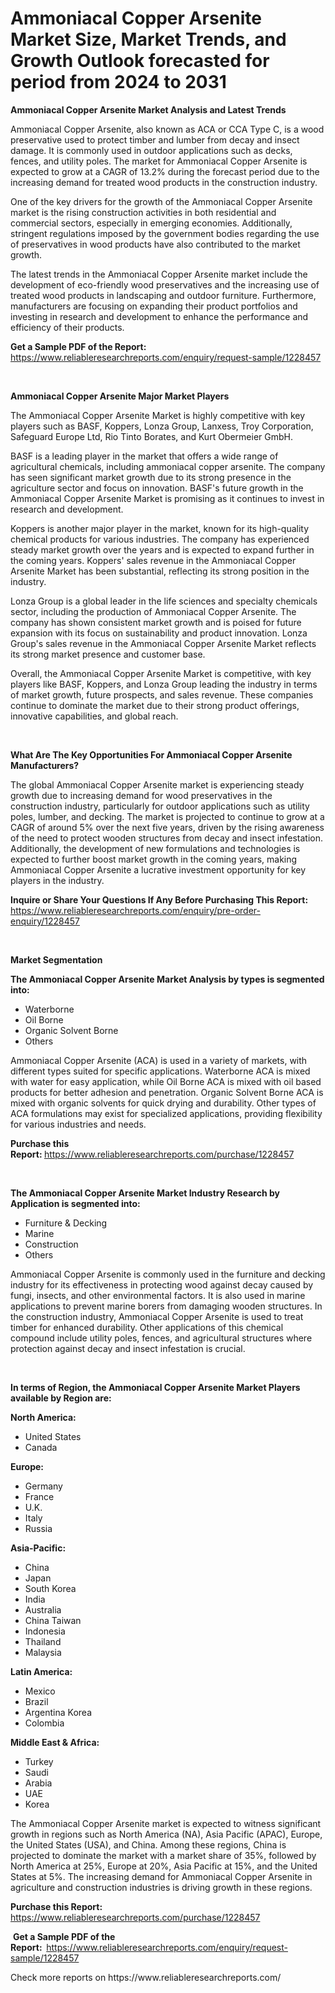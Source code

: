 <p><h1>Ammoniacal Copper Arsenite Market Size, Market Trends, and Growth Outlook forecasted for period from 2024 to 2031</h1></p><p><strong>Ammoniacal Copper Arsenite Market Analysis and Latest Trends</strong></p>
<p><p>Ammoniacal Copper Arsenite, also known as ACA or CCA Type C, is a wood preservative used to protect timber and lumber from decay and insect damage. It is commonly used in outdoor applications such as decks, fences, and utility poles. The market for Ammoniacal Copper Arsenite is expected to grow at a CAGR of 13.2% during the forecast period due to the increasing demand for treated wood products in the construction industry.</p><p>One of the key drivers for the growth of the Ammoniacal Copper Arsenite market is the rising construction activities in both residential and commercial sectors, especially in emerging economies. Additionally, stringent regulations imposed by the government bodies regarding the use of preservatives in wood products have also contributed to the market growth.</p><p>The latest trends in the Ammoniacal Copper Arsenite market include the development of eco-friendly wood preservatives and the increasing use of treated wood products in landscaping and outdoor furniture. Furthermore, manufacturers are focusing on expanding their product portfolios and investing in research and development to enhance the performance and efficiency of their products.</p></p>
<p><strong>Get a Sample PDF of the Report:&nbsp;</strong> <a href="https://www.reliableresearchreports.com/enquiry/request-sample/1228457">https://www.reliableresearchreports.com/enquiry/request-sample/1228457</a></p>
<p>&nbsp;</p>
<p><strong>Ammoniacal Copper Arsenite Major Market Players</strong></p>
<p><p>The Ammoniacal Copper Arsenite Market is highly competitive with key players such as BASF, Koppers, Lonza Group, Lanxess, Troy Corporation, Safeguard Europe Ltd, Rio Tinto Borates, and Kurt Obermeier GmbH.</p><p>BASF is a leading player in the market that offers a wide range of agricultural chemicals, including ammoniacal copper arsenite. The company has seen significant market growth due to its strong presence in the agriculture sector and focus on innovation. BASF's future growth in the Ammoniacal Copper Arsenite Market is promising as it continues to invest in research and development.</p><p>Koppers is another major player in the market, known for its high-quality chemical products for various industries. The company has experienced steady market growth over the years and is expected to expand further in the coming years. Koppers' sales revenue in the Ammoniacal Copper Arsenite Market has been substantial, reflecting its strong position in the industry.</p><p>Lonza Group is a global leader in the life sciences and specialty chemicals sector, including the production of Ammoniacal Copper Arsenite. The company has shown consistent market growth and is poised for future expansion with its focus on sustainability and product innovation. Lonza Group's sales revenue in the Ammoniacal Copper Arsenite Market reflects its strong market presence and customer base.</p><p>Overall, the Ammoniacal Copper Arsenite Market is competitive, with key players like BASF, Koppers, and Lonza Group leading the industry in terms of market growth, future prospects, and sales revenue. These companies continue to dominate the market due to their strong product offerings, innovative capabilities, and global reach.</p></p>
<p>&nbsp;</p>
<p><strong>What Are The Key Opportunities For Ammoniacal Copper Arsenite Manufacturers?</strong></p>
<p><p>The global Ammoniacal Copper Arsenite market is experiencing steady growth due to increasing demand for wood preservatives in the construction industry, particularly for outdoor applications such as utility poles, lumber, and decking. The market is projected to continue to grow at a CAGR of around 5% over the next five years, driven by the rising awareness of the need to protect wooden structures from decay and insect infestation. Additionally, the development of new formulations and technologies is expected to further boost market growth in the coming years, making Ammoniacal Copper Arsenite a lucrative investment opportunity for key players in the industry.</p></p>
<p><strong>Inquire or Share Your Questions If Any Before Purchasing This Report:</strong> <a href="https://www.reliableresearchreports.com/enquiry/pre-order-enquiry/1228457">https://www.reliableresearchreports.com/enquiry/pre-order-enquiry/1228457</a></p>
<p>&nbsp;</p>
<p><strong>Market Segmentation</strong></p>
<p><strong>The Ammoniacal Copper Arsenite Market Analysis by types is segmented into:</strong></p>
<p><ul><li>Waterborne</li><li>Oil Borne</li><li>Organic Solvent Borne</li><li>Others</li></ul></p>
<p><p>Ammoniacal Copper Arsenite (ACA) is used in a variety of markets, with different types suited for specific applications. Waterborne ACA is mixed with water for easy application, while Oil Borne ACA is mixed with oil based products for better adhesion and penetration. Organic Solvent Borne ACA is mixed with organic solvents for quick drying and durability. Other types of ACA formulations may exist for specialized applications, providing flexibility for various industries and needs.</p></p>
<p><strong>Purchase this Report:&nbsp;</strong><a href="https://www.reliableresearchreports.com/purchase/1228457">https://www.reliableresearchreports.com/purchase/1228457</a></p>
<p>&nbsp;</p>
<p><strong>The Ammoniacal Copper Arsenite Market Industry Research by Application is segmented into:</strong></p>
<p><ul><li>Furniture & Decking</li><li>Marine</li><li>Construction</li><li>Others</li></ul></p>
<p><p>Ammoniacal Copper Arsenite is commonly used in the furniture and decking industry for its effectiveness in protecting wood against decay caused by fungi, insects, and other environmental factors. It is also used in marine applications to prevent marine borers from damaging wooden structures. In the construction industry, Ammoniacal Copper Arsenite is used to treat timber for enhanced durability. Other applications of this chemical compound include utility poles, fences, and agricultural structures where protection against decay and insect infestation is crucial.</p></p>
<p>&nbsp;</p>
<p><strong>In terms of Region, the Ammoniacal Copper Arsenite Market Players available by Region are:</strong></p>
<p>
    <p> <strong> North America: </strong>
        <ul>
            <li>United States</li>
            <li>Canada</li>
        </ul>
        </p> 
    <p> <strong> Europe: </strong>
        <ul>
            <li>Germany</li>
            <li>France</li>
            <li>U.K.</li>
            <li>Italy</li>
            <li>Russia</li>
        </ul>
        </p> 
    <p> <strong> Asia-Pacific: </strong>
        <ul>
            <li>China</li>
            <li>Japan</li>
            <li>South Korea</li>
            <li>India</li>
            <li>Australia</li>
            <li>China Taiwan</li>
            <li>Indonesia</li>
            <li>Thailand</li>
            <li>Malaysia</li>
        </ul>
        </p> 
    <p> <strong> Latin America: </strong>
        <ul>
            <li>Mexico</li>
            <li>Brazil</li>
            <li>Argentina Korea</li>
            <li>Colombia</li>
        </ul>
        </p> 
    <p> <strong> Middle East & Africa: </strong>
        <ul>
            <li>Turkey</li>
            <li>Saudi</li>
            <li>Arabia</li>
            <li>UAE</li>
            <li>Korea</li>
        </ul>
    </p>
    </p>
<p><p>The Ammoniacal Copper Arsenite market is expected to witness significant growth in regions such as North America (NA), Asia Pacific (APAC), Europe, the United States (USA), and China. Among these regions, China is projected to dominate the market with a market share of 35%, followed by North America at 25%, Europe at 20%, Asia Pacific at 15%, and the United States at 5%. The increasing demand for Ammoniacal Copper Arsenite in agriculture and construction industries is driving growth in these regions.</p></p>
<p><strong>Purchase this Report: </strong><a href="https://www.reliableresearchreports.com/purchase/1228457">https://www.reliableresearchreports.com/purchase/1228457</a></p>
<p>&nbsp;<strong>Get a Sample PDF of the Report:&nbsp;&nbsp;</strong><a href="https://www.reliableresearchreports.com/enquiry/request-sample/1228457">https://www.reliableresearchreports.com/enquiry/request-sample/1228457</a></p>
<p><strong></strong></p>
<p>Check more reports on https://www.reliableresearchreports.com/</p>